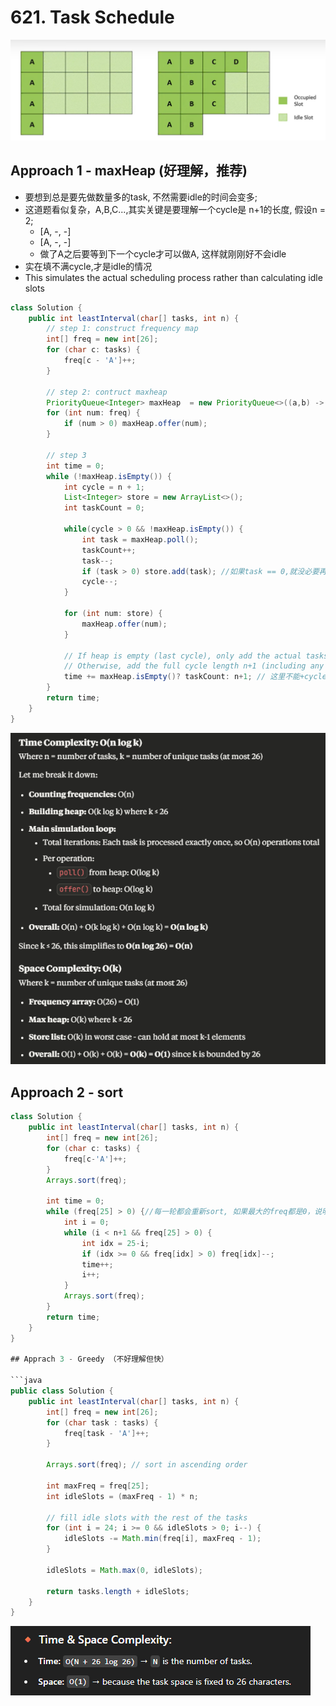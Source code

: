 # 621. Task Schedule
![alt text](image-11.png)
## Approach 1 - maxHeap (好理解，推荐)

- 要想到总是要先做数量多的task, 不然需要idle的时间会变多; 
- 这道题看似复杂，A,B,C...,其实关键是要理解一个cycle是 n+1的长度, 假设n = 2;
    - [A, -, -]
    - [A, -, -] 
    - 做了A之后要等到下一个cycle才可以做A, 这样就刚刚好不会idle
- 实在填不满cycle,才是idle的情况
- This simulates the actual scheduling process rather than calculating idle slots

```java
class Solution {
    public int leastInterval(char[] tasks, int n) {
        // step 1: construct frequency map
        int[] freq = new int[26];
        for (char c: tasks) {
            freq[c - 'A']++;
        }

        // step 2: contruct maxheap
        PriorityQueue<Integer> maxHeap  = new PriorityQueue<>((a,b) -> (b - a));
        for (int num: freq) {
            if (num > 0) maxHeap.offer(num);
        }

        // step 3
        int time = 0;
        while (!maxHeap.isEmpty()) {
            int cycle = n + 1;
            List<Integer> store = new ArrayList<>();
            int taskCount = 0;
            
            while(cycle > 0 && !maxHeap.isEmpty()) {
                int task = maxHeap.poll();
                taskCount++;
                task--;
                if (task > 0) store.add(task); //如果task == 0,就没必要再放入heap, 已经做完该种task了
                cycle--;
            }

            for (int num: store) {
                maxHeap.offer(num);
            }

            // If heap is empty (last cycle), only add the actual tasks executed
            // Otherwise, add the full cycle length n+1 (including any idle time)
            time += maxHeap.isEmpty()? taskCount: n+1; // 这里不能+cycle, cycle ！= n+1;
        }
        return time;
    }
}
```
![alt text](image-16.png)

## Approach 2 - sort

```java
class Solution {
    public int leastInterval(char[] tasks, int n) {
        int[] freq = new int[26];
        for (char c: tasks) {
            freq[c-'A']++;
        }
        Arrays.sort(freq);

        int time = 0;
        while (freq[25] > 0) {//每一轮都会重新sort, 如果最大的freq都是0，说明tasks已经全部做完了
            int i = 0;
            while (i < n+1 && freq[25] > 0) {
                int idx = 25-i;
                if (idx >= 0 && freq[idx] > 0) freq[idx]--;
                time++;
                i++;
            }   
            Arrays.sort(freq);
        }
        return time;
    }
}

## Apprach 3 - Greedy （不好理解但快）

```java
public class Solution {
    public int leastInterval(char[] tasks, int n) {
        int[] freq = new int[26];
        for (char task : tasks) {
            freq[task - 'A']++;
        }

        Arrays.sort(freq); // sort in ascending order

        int maxFreq = freq[25];
        int idleSlots = (maxFreq - 1) * n;

        // fill idle slots with the rest of the tasks
        for (int i = 24; i >= 0 && idleSlots > 0; i--) {
            idleSlots -= Math.min(freq[i], maxFreq - 1);
        }

        idleSlots = Math.max(0, idleSlots);

        return tasks.length + idleSlots;
    }
}
```

![alt text](image-15.png)